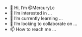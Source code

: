 - 👋 Hi, I’m @MercuryLc
- 👀 I’m interested in ...
- 🌱 I’m currently learning ...
- 💞️ I’m looking to collaborate on ...
- 📫 How to reach me ...

<!---
MercuryLc/MercuryLc is a ✨ special ✨ repository because its `README.md` (this file) appears on your GitHub profile.
You can click the Preview link to take a look at your changes.
--->

